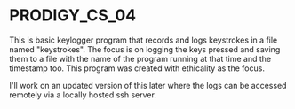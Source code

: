# PRODIGY_CS_04
This is basic keylogger program that records and logs keystrokes in a file named "keystrokes". The focus is on logging the keys pressed and saving them to a file with the name of the program running at that time and the timestamp too. This program was created with ethicality as the focus.

I'll work on an updated version of this later where the logs can be accessed remotely via a locally hosted ssh server.

